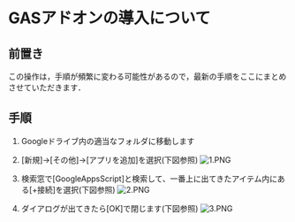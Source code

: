 # GASアドオンの導入について

## 前置き

この操作は，手順が頻繁に変わる可能性があるので，最新の手順をここにまとめさせていただきます．

## 手順

1. Googleドライブ内の適当なフォルダに移動します

2. [新規]→[その他]→[アプリを追加]を選択(下図参照)
![1.PNG](https://qiita-image-store.s3.amazonaws.com/0/96206/5999aaf0-25b6-6c15-a01d-b21afe8ceb58.png)

3. 検索窓で[GoogleAppsScript]と検索して、一番上に出てきたアイテム内にある[+接続]を選択(下図参照)
![2.PNG](https://qiita-image-store.s3.amazonaws.com/0/96206/31426353-74c4-fe1a-f0ce-c4d21a971a26.png)

4. ダイアログが出てきたら[OK]で閉じます(下図参照)
![3.PNG](https://qiita-image-store.s3.amazonaws.com/0/96206/d044707a-d84b-d228-4f61-06fa01219ba5.png)

